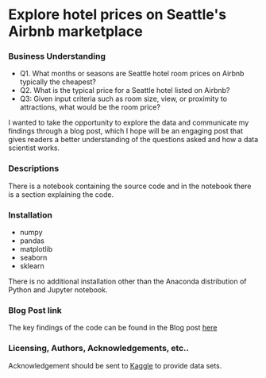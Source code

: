 # Explore hotel prices on Seattle's Airbnb marketplace

### Business Understanding
- Q1. What months or seasons are Seattle hotel room prices on Airbnb typically the cheapest?
- Q2. What is the typical price for a Seattle hotel listed on Airbnb?
- Q3: Given input criteria such as room size, view, or proximity to attractions, what would be the room price?

I wanted to take the opportunity to explore the data and communicate my findings through a blog post, which I hope will be an engaging post that gives readers a better understanding of the questions asked and how a data scientist works.

### Descriptions
There is a notebook containing the source code and in the notebook there is a section explaining the code.

### Installation
- numpy
- pandas
- matplotlib
- seaborn
- sklearn
 
There is no additional installation other than the Anaconda distribution of Python and Jupyter notebook.

### Blog Post link
The key findings of the code can be found in the Blog post [here](https://exploreseattle20241017.blogspot.com/2024/10/explore-hotel-prices-on-seattles-airbnb.html)

### Licensing, Authors, Acknowledgements, etc..
Acknowledgement should be sent to [Kaggle](https://www.kaggle.com/datasets/airbnb/seattle/data) to provide data sets.
